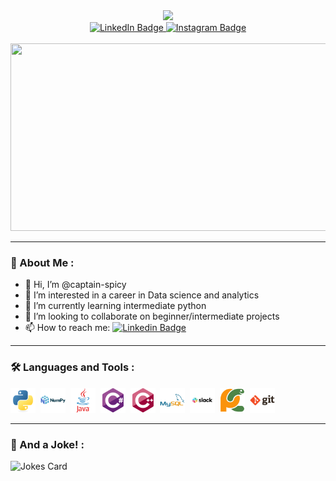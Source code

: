 <div id="header" align="center">
  <img src="https://media.giphy.com/media/c8nK7l5tMaofAWcfvs/giphy.gif" width="100"/>
</div>
<div id="badges" align="center">
  <a href="www.linkedin.com/in/brandon-b-jones">
    <img src="https://img.shields.io/badge/LinkedIn-blue?style=plastic&logo=appveyor=linkedin&logoColor=white" alt="LinkedIn Badge"/>
  </a>
  <a href="https://www.instagram.com/captain.spicy/">
    <img src="https://img.shields.io/badge/Instagram-critical?style=plastic&logo=appveyor=instagram&logoColor=white" alt="Instagram Badge"/>
  </a>
</div>
<div id="counter" align="center">
<img src="https://komarev.com/ghpvc/?username=captain-spicy&style=flat-square&color=blue" alt=""/>
</div>
<div align="center">
  <img src="https://64.media.tumblr.com/1d7034479c5a5bb58d7715ea507eed97/tumblr_n9zeybSCJj1qiotbqo2_r1_500.gif" width="600" height="300"/>
</div>

---

### 🌻 About Me :

- 👋 Hi, I’m @captain-spicy
- 👀 I’m interested in a career in Data science and analytics
- 🌱 I’m currently learning intermediate python
- 💞️ I’m looking to collaborate on beginner/intermediate projects
- 📫 How to reach me: [![Linkedin Badge](https://img.shields.io/badge/-Bishop-blue?style=flat&logo=Linkedin&logoColor=white)](www.linkedin.com/in/brandon-b-jones)

---

### 🛠️ Languages and Tools :

<div>
  <img src="https://github.com/devicons/devicon/blob/master/icons/python/python-original.svg" title="Python" alt="Python" width="40" height="40"/>&nbsp;
  <img src="https://github.com/devicons/devicon/blob/master/icons/numpy/numpy-original-wordmark.svg" title="Numpy" alt="Numpy" width="40" height="40"/>&nbsp;
  <img src="https://github.com/devicons/devicon/blob/master/icons/java/java-original-wordmark.svg" title="Java" alt="Java" width="40" height="40"/>&nbsp;
  <img src="https://github.com/devicons/devicon/blob/master/icons/csharp/csharp-original.svg" title="C#" alt="C#" width="40" height="40"/>&nbsp;
  <img src="https://github.com/devicons/devicon/blob/master/icons/cplusplus/cplusplus-original.svg" title="C++" alt="C++" width="40" height="40"/>&nbsp;
  <img src="https://github.com/devicons/devicon/blob/master/icons/mysql/mysql-original-wordmark.svg" title="MySQL" alt="MySQL" width="40" height="40"/>&nbsp;
  <img src="https://github.com/devicons/devicon/blob/master/icons/slack/slack-original-wordmark.svg"  title="Slack" alt="Slack" width="40" height="40"/>&nbsp;
  <img src="https://github.com/devicons/devicon/blob/master/icons/pycharm/pycharm-original.svg" title="Pycharm" alt="Pycharm" width="40" height="40"/>&nbsp;
  <img src="https://github.com/devicons/devicon/blob/master/icons/git/git-original-wordmark.svg" title="Git" **alt="Git" width="40" height="40"/>
</div>

---

### 🏃 And a Joke! :

<!-- HTML -->
<img src="https://readme-jokes.vercel.app/api" alt="Jokes Card" />
<!---
captain-spicy/captain-spicy is a ✨ special ✨ repository because its `README.md` (this file) appears on your GitHub profile.
You can click the Preview link to take a look at your changes.
--->
